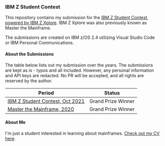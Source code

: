 ### IBM Z Student Contest

This repository contains my submission for the [IBM Z Student Contest, powered by IBM Z Xplore](https://ibmzxplore.influitive.com). IBM Z Xplore was also previously known as Master the Mainframe.

The submissions are created on IBM z/OS 2.4 utilizing Visual Studio Code or IBM Personal Communications.

#### About the Submissions

The table below lists out my submission over the years. The submissions are kept as is - typos and all included. However, any personal information and API keys are redacted. No PR will be accepted, and all rights are reserved by the author.

| Period | Status |
|--------|--------|
| [IBM Z Student Contest, Oct 2021](ZXPQ42021) | Grand Prize Winner |
| [Master the Mainframe, 2020](MTM2020) | Grand Prize Winner |

#### About Me

I'm just a student interested in learning about mainframes. [Check out my CV here](https://hartan.to/).